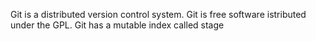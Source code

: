 Git is a distributed version control system.
Git is free software istributed under the GPL.
Git has a mutable index called stage